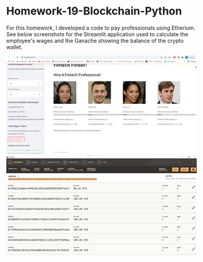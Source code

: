 # Homework-19-Blockchain-Python

For this homework, I developed a code to pay professionals using Etherium. See below screenshots for the Streamlit application used to calculate the employee's wages and the Ganache showing the balance of the crypto wallet. 

![Streamlit](streamlit.png)
![Ganache](ganache.png)